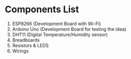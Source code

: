 # Components List 

1. ESP8266 (Development Board with Wi-Fi)
2. Arduino Uno (Development Board for testing the idea)
3. DHT11 (Digital Temperature/Humidity sensor)
4. Breadboards 
5. Resistors & LEDS 
6. Wirings 